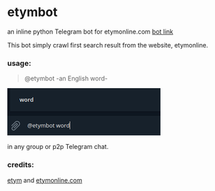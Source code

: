 # etymbot
an inline python Telegram bot for etymonline.com [bot link](https://t.me/etymbot)

This bot simply crawl first search result from the website, etymonline.

### usage:
> @etymbot -an English word-

![usage](https://github.com/dopc/etymbot/blob/master/usage.png)

in any group or p2p Telegram chat.

### credits: 
[etym](https://github.com/tetrismegistus/etym) and [etymonline.com](https://etymonline.com)
